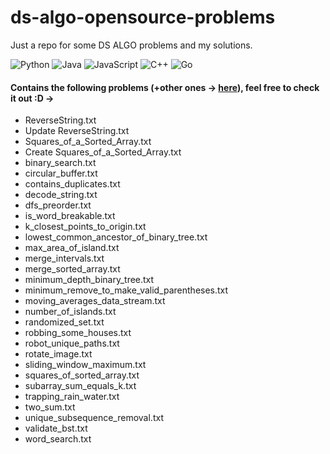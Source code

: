 # ds-algo-opensource-problems
Just a repo for some DS ALGO problems and my solutions.

![Python](https://img.shields.io/badge/Python-grey.svg?style=flat-square&logo=python&logoColor=white)
![Java](https://img.shields.io/badge/Java-grey.svg?style=flat-square&logo=java&color=grey)
![JavaScript](https://img.shields.io/badge/JavaScript-grey.svg?style=flat-square&logo=javascript&logoColor=white)
![C++](https://img.shields.io/badge/C++-grey.svg?style=flat-square&logo=c%2B%2B&logoColor=white)
![Go](https://img.shields.io/badge/Golang-grey.svg?style=flat-square&logo=go&color=grey&logoColor=white)


#### Contains the following problems (+other ones -> [here](https://github.com/nalindas9/ds-algo-opensource-problems/tree/main/problems)), feel free to check it out :D ->
* ReverseString.txt
* Update ReverseString.txt
* Squares_of_a_Sorted_Array.txt
* Create Squares_of_a_Sorted_Array.txt
* binary_search.txt
* circular_buffer.txt
* contains_duplicates.txt
* decode_string.txt
* dfs_preorder.txt
* is_word_breakable.txt
* k_closest_points_to_origin.txt
* lowest_common_ancestor_of_binary_tree.txt
* max_area_of_island.txt
* merge_intervals.txt
* merge_sorted_array.txt
* minimum_depth_binary_tree.txt
* minimum_remove_to_make_valid_parentheses.txt
* moving_averages_data_stream.txt
* number_of_islands.txt
* randomized_set.txt
* robbing_some_houses.txt
* robot_unique_paths.txt
* rotate_image.txt
* sliding_window_maximum.txt
* squares_of_sorted_array.txt
* subarray_sum_equals_k.txt
* trapping_rain_water.txt
* two_sum.txt
* unique_subsequence_removal.txt
* validate_bst.txt
* word_search.txt
